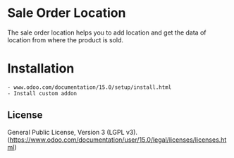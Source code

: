 Sale Order Location
======================================

The sale order location helps you to add location and get the data of location from where the product is sold.

Installation
============
	- www.odoo.com/documentation/15.0/setup/install.html
	- Install custom addon

License
-------
General Public License, Version 3 (LGPL v3).
(https://www.odoo.com/documentation/user/15.0/legal/licenses/licenses.html)
